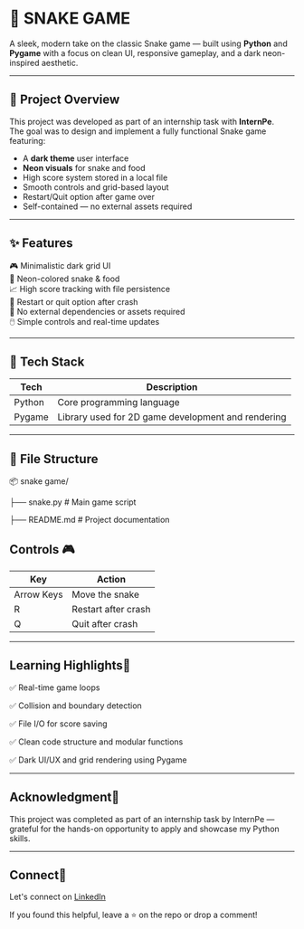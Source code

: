 # 🐍 SNAKE GAME 
A sleek, modern take on the classic Snake game — built using **Python** and **Pygame** with a focus on clean UI, responsive gameplay, and a dark neon-inspired aesthetic.

---

## 🚀 Project Overview

This project was developed as part of an internship task with **InternPe**.  
The goal was to design and implement a fully functional Snake game featuring:

- A **dark theme** user interface  
- **Neon visuals** for snake and food  
- High score system stored in a local file  
- Smooth controls and grid-based layout  
- Restart/Quit option after game over  
- Self-contained — no external assets required

---

## ✨ Features

🎮 Minimalistic dark grid UI  
🐍 Neon-colored snake & food  
📈 High score tracking with file persistence  
🔁 Restart or quit option after crash  
🧠 No external dependencies or assets required  
🖱️ Simple controls and real-time updates  

---

## 🔧 Tech Stack

| Tech     | Description            |
|----------|------------------------|
| Python   | Core programming language |
| Pygame   | Library used for 2D game development and rendering |

---

## 📁 File Structure

📦 snake game/

├── snake.py # Main game script

├── README.md # Project documentation

## Controls 🎮

| Key        | Action              |
| ---------- | ------------------- |
| Arrow Keys | Move the snake      |
| R          | Restart after crash |
| Q          | Quit after crash    |

---

## Learning Highlights📌

✅ Real-time game loops

✅ Collision and boundary detection

✅ File I/O for score saving

✅ Clean code structure and modular functions

✅ Dark UI/UX and grid rendering using Pygame

---

## Acknowledgment🙌

This project was completed as part of an internship task by InternPe — grateful for the hands-on opportunity to apply and showcase my Python skills.

---

## Connect🔗
Let's connect on [LinkedIn](https://www.linkedin.com/in/aman-kumar-8b988b28b)  

If you found this helpful, leave a ⭐ on the repo or drop a comment!




